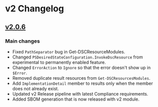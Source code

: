 # v2 Changelog

## [v2.0.6]

### Main changes

- Fixed `PathSeparator` bug in Get-DSCResourceModules.
- Changed `PSDesiredStateConfiguration.InvokeDscResource` from experimental to permanently enabled feature.
- Changed `ErrorAction` to `Ignore` so that the error doesn't show up in `$Error`.
- Removed duplicate result resources from `Get-DSCResourcesModules`.
- Add `ImplementationDetail` member to results only when the member does not already exist.
- Updated v2 Release pipeline with latest Compliance requirements.
- Added SBOM generation that is now released with v2 module.

[v2.0.6]: https://www.powershellgallery.com/packages/PSDesiredStateConfiguration/2.0.6
